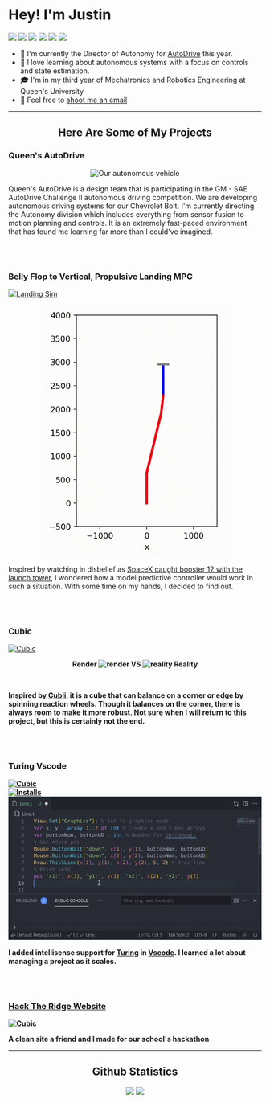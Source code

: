 # Hey! I\'m Justin
<!--Badges-->
![](https://komarev.com/ghpvc/?username=jumner&color=red&style=for-the-badge) 
![](https://img.shields.io/github/followers/jumner?color=orange&style=for-the-badge) 
![](https://img.shields.io/github/stars/jumner?color=yellow&style=for-the-badge) 
[![](https://img.shields.io/website?down_color=red&down_message=DOWN%20%3A%28&style=for-the-badge&up_color=brightgreen&up_message=UP&url=https%3A%2F%2Fjumner.github.io)](https://jumner.github.io)
![](https://img.shields.io/badge/Favorite%20Language-Rust-blue?style=for-the-badge) 
![](https://img.shields.io/badge/Favorite%20IDE-Helix-blueviolet?style=for-the-badge)

- 🔭 I'm currently the Director of Autonomy for [AutoDrive](https://autodrive.engineering.queensu.ca/) this year.
- 🌱 I love learning about autonomous systems with a focus on controls and state estimation.
- 🎓 I'm in my third year of Mechatronics and Robotics Engineering at Queen's University
- 💬 Feel free to [shoot me an email](mailto:justintfrank@gmail.com)

---
<h2 align="center">
Here Are Some of My Projects
</h2>

### Queen's AutoDrive
<p align="center">
<img src="img/the_monarch.jpg" alt="Our autonomous vehicle" style="width:700px;"/>
</p>

Queen's AutoDrive is a design team that is participating in the GM - SAE AutoDrive Challenge II autonomous driving competition. We are developing autonomous driving systems for our Chevrolet Bolt. I'm currently directing the Autonomy division which includes everything from sensor fusion to motion planning and controls. It is an extremely fast-paced environment that has found me learning far more than I could've imagined.

<br/><br/>

### Belly Flop to Vertical, Propulsive Landing MPC
[![Landing Sim](https://github-readme-stats.vercel.app/api/pin/?username=jumner&repo=landing-sim&theme=dracula&hide_border=true)](https://github.com/jumner/landing-sim)

<p align="center">
<img src="https://raw.githubusercontent.com/Jumner/Jumner.github.io/main/img/0.25s-caught.gif" alt="gif of simulated catch" style="height:500px;"/>
</p>

Inspired by watching in disbelief as [SpaceX caught booster 12 with the launch tower](https://www.youtube.com/watch?v=hI9HQfCAw64), I wondered how a model predictive controller would work in such a situation. With some time on my hands, I decided to find out.

<br/><br/>

### Cubic
[![Cubic](https://github-readme-stats.vercel.app/api/pin/?username=jumner&repo=cubicFirmware&theme=dracula&hide_border=true)](https://github.com/jumner/cubicfirmware)

<p align="center">
<b>Render<b>
<img src="https://user-images.githubusercontent.com/69999075/175437006-0e411239-b296-4e80-9e41-75a2157dafa2.png" width="300px" alt="render"/>
VS
<img src="https://user-images.githubusercontent.com/69999075/175431668-324ac41d-5c04-4bda-bd9f-c9cc0a512682.jpg" width="300px" alt="reality"/>
<b>Reality<b>
</p><br/>

Inspired by [Cubli](https://www.youtube.com/watch?v=n_6p-1J551Y), it is a cube that can balance on a corner or edge by spinning reaction wheels.
Though it balances on the corner, there is always room to make it more robust. Not sure when I will return to this project, but this is certainly not the end.

<br/><br/>

### Turing Vscode
[![Cubic](https://github-readme-stats.vercel.app/api/pin/?username=jumner&repo=turingvscode&theme=dracula&hide_border=true)](https://github.com/jumner/turingvscode)<br/>
[![Installs](https://vsmarketplacebadge.apphb.com/installs-short/Jumner.tsh.svg?style=for-the-badge)](https://marketplace.visualstudio.com/items?itemName=Jumner.tsh)
<br/>
![](https://raw.githubusercontent.com/Jumner/TuringVscode/main/images/Example.gif)

I added intellisense support for [Turing](https://github.com/Open-Turing-Project/OpenTuring) in [Vscode](https://github.com/Microsoft/vscode). I learned a lot about managing a project as it scales.

<br/><br/>

### [Hack The Ridge Website](https://hacktheridge.xyz)
[![Cubic](https://github-readme-stats.vercel.app/api/pin/?username=jumner&repo=htr-website&theme=dracula&hide_border=true)](https://github.com/jumner/htr-website)

A clean site a friend and I made for our school's hackathon

---
<h2 align="center">
Github Statistics
</h2>

<p align="center">
  <img height="180em" src="http://github-profile-summary-cards.vercel.app/api/cards/stats?username=jumner&theme=dracula"/>
  <img height="180em" src="http://github-profile-summary-cards.vercel.app/api/cards/repos-per-language?username=jumner&theme=dracula"/>
</p>
